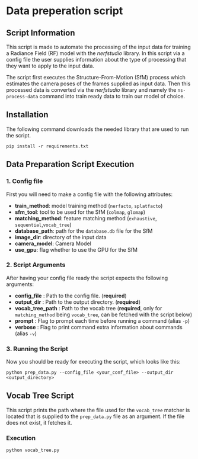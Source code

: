 # Data preperation script

## Script Information
This script is made to automate the processing of the input data for training a Radiance Field (RF) model with the *nerfstudio* library. In this script via a config file the user supplies information about the type of processing that they want to apply to the input data. 

The script first executes the Structure-From-Motion (SfM) process which estimates the camera poses of the frames supplied as input data.
Then this processed data is converted via the *nerfstudio* library and namely the `ns-process-data` command into train ready data to train our model of choice.

## Installation
The following command downloads the needed library that are used to run the script.

```
pip install -r requirements.txt
```

## Data Preparation Script Execution

### 1. Config file
First you will need to make a config file with the following attributes:
* **train_method**: model training method (`nerfacto`, `splatfacto`)
* **sfm_tool**: tool to be used for the SfM (`colmap`, `glomap`)
* **matching_method**: feature matching method (`exhaustive`, `sequential`,`vocab_tree`)
* **database_path**: path for the `database.db` file for the SfM
* **image_dir**: directory of the input data
* **camera_model**: Camera Model
* **use_gpu**: flag whether to use the GPU for the SfM 

### 2. Script Arguments
After having your config file ready the script expects the following arguments:
* **config_file** : Path to the config file. (**required**)
* **output_dir** : Path to the output directory. (**required**)
* **vocab_tree_path** : Path to the vocab tree (**required**, only for `matching_method` being `vocab_tree`, can be fetched with the script below)
* **prompt** : Flag to prompt each time before running a command (alias `-p`)
* **verbose** : Flag to print command extra information about commands (alias `-v`)

### 3. Running the Script
Now you should be ready for executing the script, which looks like this:
```
python prep_data.py --config_file <your_conf_file> --output_dir <output_directory>
```

## Vocab Tree Script
This script prints the path where the file used for the `vocab_tree` matcher is located that is supplied to the `prep_data.py` file as an argument. If the file does not exist, it fetches it. 

### Execution
```
python vocab_tree.py
```